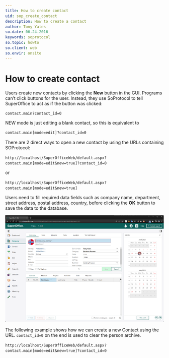 ```yaml
---
title: How to create contact
uid: sop_create_contact
description: How to create a contact
author: Tony Yates
so.date: 06.24.2016
keywords: soprotocol
so.topic: howto
so.client: web
so.envir: onsite
---
```


# How to create contact

Users create new contacts by clicking the **New** button in the GUI. Programs can’t click buttons for the user. Instead, they use SoProtocol to tell SuperOffice to act as if the button was clicked:

```html
contact.main?contact_id=0
```

NEW mode is just editing a blank contact, so this is equivalent to

```html
contact.main[mode=edit]?contact_id=0
```

There are 2 direct ways to open a new contact by using the URLs containing SOProtocol:

`http://localhost/SuperOfficeWeb/default.aspx?contact.main[mode=edit&new=true]?contact_id=0`

or

`http://localhost/SuperOfficeWeb/default.aspx?contact.main[mode=edit&new=true]`

Users need to fill required data fields such as company name, department, street address, postal address, country, before clicking the **OK** button to save the data to the database.

![10][img2]

The following example shows how we can create a new Contact using the URL. `contact_id=0` on the end is used to clear the person archive.

`http://localhost/SuperOfficeWeb/default.aspx?contact.main[mode=edit&new=true]?contact_id=0`

<!-- Referenced links -->

<!-- Referenced images -->
[img2]: media/contact-new.png
